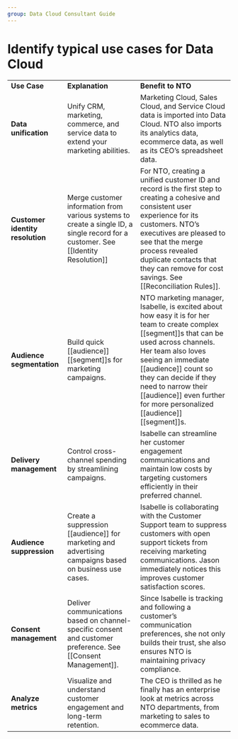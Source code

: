 ```yaml
---
group: Data Cloud Consultant Guide
---
```

# Identify typical use cases for Data Cloud
|   |   |   |
|---|---|---|
|**Use Case**|**Explanation**|**Benefit to NTO**|
|**Data unification**|Unify CRM, marketing, commerce, and service data to extend your marketing abilities.|Marketing Cloud, Sales Cloud, and Service Cloud data is imported into Data Cloud. NTO also imports its analytics data, ecommerce data, as well as its CEO’s spreadsheet data.|
|**Customer identity resolution**|Merge customer information from various systems to create a single ID, a single record for a customer. See [[Identity Resolution]]|For NTO, creating a unified customer ID and record is the first step to creating a cohesive and consistent user experience for its customers. NTO’s executives are pleased to see that the merge process revealed duplicate contacts that they can remove for cost savings. See [[Reconciliation Rules]].|
|**Audience segmentation**|Build quick [[audience]] [[segment]]s for marketing campaigns.|NTO marketing manager, Isabelle, is excited about how easy it is for her team to create complex [[segment]]s that can be used across channels. Her team also loves seeing an immediate [[audience]] count so they can decide if they need to narrow their [[audience]] even further for more personalized [[audience]] [[segment]]s.|
|**Delivery management**|Control cross-channel spending by streamlining campaigns.|Isabelle can streamline her customer engagement communications and maintain low costs by targeting customers efficiently in their preferred channel.|
|**Audience suppression**|Create a suppression [[audience]] for marketing and advertising campaigns based on business use cases.|Isabelle is collaborating with the Customer Support team to suppress customers with open support tickets from receiving marketing communications. Jason immediately notices this improves customer satisfaction scores.|
|**Consent management**|Deliver communications based on channel-specific consent and customer preference. See [[Consent Management]].|Since Isabelle is tracking and following a customer’s communication preferences, she not only builds their trust, she also ensures NTO is maintaining privacy compliance.|
|**Analyze metrics**|Visualize and understand customer engagement and long-term retention.|The CEO is thrilled as he finally has an enterprise look at metrics across NTO departments, from marketing to sales to ecommerce data.|
